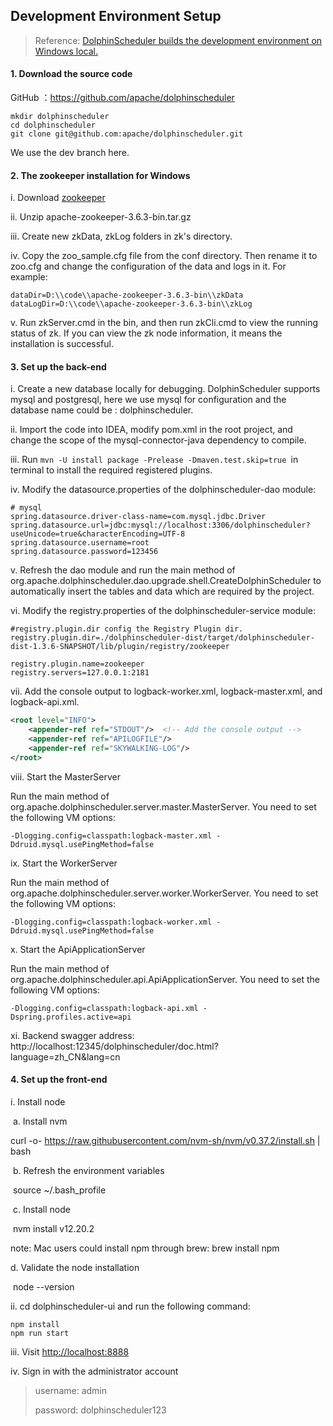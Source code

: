 ## Development Environment Setup

>    Reference: [DolphinScheduler builds the development environment on Windows local.](https://dolphinscheduler.apache.org/zh-cn/blog/DS_run_in_windows.html)

#### 1. Download the source code

GitHub ：https://github.com/apache/dolphinscheduler

```shell
mkdir dolphinscheduler
cd dolphinscheduler
git clone git@github.com:apache/dolphinscheduler.git
```

We use the dev branch here.

#### 2. The zookeeper installation for Windows

i. Download [zookeeper](https://www.apache.org/dyn/closer.lua/zookeeper/zookeeper-3.6.3/apache-zookeeper-3.6.3-bin.tar.gz)

ii. Unzip apache-zookeeper-3.6.3-bin.tar.gz

iii. Create new zkData, zkLog folders in zk's directory.

iv. Copy the zoo_sample.cfg file from the conf directory. Then rename it to zoo.cfg and change the configuration of the data and logs in it. For example: 

```
dataDir=D:\\code\\apache-zookeeper-3.6.3-bin\\zkData
dataLogDir=D:\\code\\apache-zookeeper-3.6.3-bin\\zkLog
```

v. Run zkServer.cmd in the bin, and then run zkCli.cmd to view the running status of zk. If you can view the zk node information, it means the installation is successful.

#### 3. Set up the back-end

i. Create a new database locally for debugging. DolphinScheduler supports mysql and postgresql, here we use mysql for configuration and the database name could be : dolphinscheduler.

ii. Import the code into IDEA, modify pom.xml in the root project, and change the scope of the mysql-connector-java dependency to compile.

iii. Run `mvn -U install package -Prelease -Dmaven.test.skip=true `in terminal to install the required registered plugins.

iv. Modify the datasource.properties of the dolphinscheduler-dao module: 

```properties
# mysql
spring.datasource.driver-class-name=com.mysql.jdbc.Driver
spring.datasource.url=jdbc:mysql://localhost:3306/dolphinscheduler?useUnicode=true&characterEncoding=UTF-8
spring.datasource.username=root
spring.datasource.password=123456
```

v. Refresh the dao module and run the main method of org.apache.dolphinscheduler.dao.upgrade.shell.CreateDolphinScheduler to automatically insert the tables and data which are required by the project.

vi. Modify the registry.properties of the dolphinscheduler-service module:

```properties
#registry.plugin.dir config the Registry Plugin dir.
registry.plugin.dir=./dolphinscheduler-dist/target/dolphinscheduler-dist-1.3.6-SNAPSHOT/lib/plugin/registry/zookeeper

registry.plugin.name=zookeeper
registry.servers=127.0.0.1:2181
```

vii. Add the console output to logback-worker.xml, logback-master.xml, and logback-api.xml.

```xml
<root level="INFO">
    <appender-ref ref="STDOUT"/>  <!-- Add the console output -->
    <appender-ref ref="APILOGFILE"/>
    <appender-ref ref="SKYWALKING-LOG"/>
</root>
```

viii. Start the MasterServer

 Run the main method of org.apache.dolphinscheduler.server.master.MasterServer. You need to set the following VM options:

```
-Dlogging.config=classpath:logback-master.xml -Ddruid.mysql.usePingMethod=false
```

ix. Start the WorkerServer 

Run the main method of org.apache.dolphinscheduler.server.worker.WorkerServer. You need to set the following VM options:

```
-Dlogging.config=classpath:logback-worker.xml -Ddruid.mysql.usePingMethod=false
```

x. Start the ApiApplicationServer

Run the main method of org.apache.dolphinscheduler.api.ApiApplicationServer. You need to set the following VM options:

```
-Dlogging.config=classpath:logback-api.xml -Dspring.profiles.active=api
```

xi. Backend swagger address: http://localhost:12345/dolphinscheduler/doc.html?language=zh_CN&lang=cn

#### 4. Set up the front-end

i. Install node

​	a. Install nvm

curl -o- https://raw.githubusercontent.com/nvm-sh/nvm/v0.37.2/install.sh | bash

​	b. Refresh the environment variables

​	source ~/.bash_profile

​	c. Install node

​	nvm install v12.20.2 

note: Mac users could install npm through brew: brew install npm

d. Validate the node installation

​	node --version

ii. cd  dolphinscheduler-ui and run the following command:

```shell
npm install
npm run start
```

iii. Visit [http://localhost:8888](http://localhost:8888/)

iv. Sign in with the administrator account

>    username: admin
>
>    password: dolphinscheduler123
